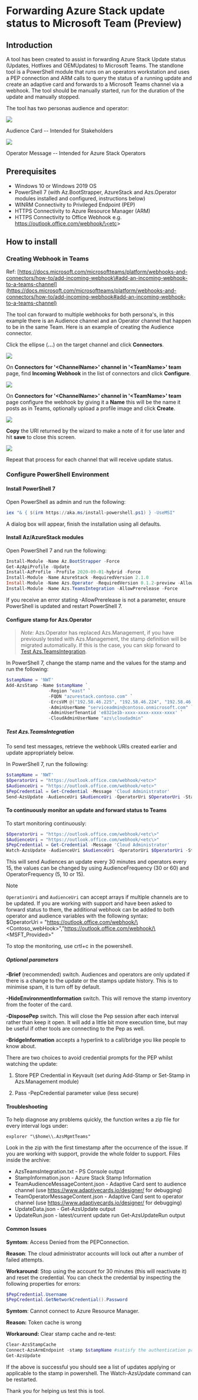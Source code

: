 # Forwarding Azure Stack update status to Microsoft Team (Preview)

## Introduction

A tool has been created to assist in forwarding Azure Stack Update status (Updates, Hotfixes and OEMUpdates) to Microsoft Teams. The standlone tool is a PowerShell module that runs on an operators workstation and uses a PEP connection and ARM calls to query the status of a running update and create an adaptive card and forwards to a Microsoft Teams channel via a webhook.  The tool should be manually started, run for the duration of the update and manually stopped.  

The tool has two personas audience and operator:

![](media/a0c07d8dd7f40f8e12d99329e919a942.png)

Audience Card -- Intended for Stakeholders

![](media/54c48a2674900954d706c95cb2c56917.png)

Operator Message -- Intended for Azure Stack Operators

## Prerequisites

-   Windows 10 or Windows 2019 OS 
-   PowerShell 7 (with Az.BootStrapper, AzureStack and Azs.Operator modules installed and configured, instructions below)
-   WINRM Connectivity to Privileged Endpoint (PEP)
-   HTTPS Connectivity to Azure Resource Manager (ARM)
-   HTTPS Connectivity to Office Webhook e.g. [https://outlook.office.com/webhook/\<etc](https://outlook.office.com/webhook/%3cetc)\>

## How to install

### Creating Webhook in Teams

Ref: [https://docs.microsoft.com/microsoftteams/platform/webhooks-and-connectors/how-to/add-incoming-webhook\#add-an-incoming-webhook-to-a-teams-channel](https://docs.microsoft.com/microsoftteams/platform/webhooks-and-connectors/how-to/add-incoming-webhook#add-an-incoming-webhook-to-a-teams-channel)

The tool can forward to multiple webhooks for both persona's, in this example there is an Audience channel and an Operator channel that happen to be in the same Team. Here is an example of creating the Audience connector.

Click the ellipse (**…**) on the target channel and click **Connectors**.

![](media/1e971e701619226feafc28ec5ad21865.png)

On **Connectors for '\<ChannelName\>' channel in '\<TeamName\>' team** page, find **Incoming Webhook** in the list of connectors and click **Configure**.

![](media/53208febdb3c76719d20f23c4314d2aa.png)

On **Connectors for '\<ChannelName\>' channel in '\<TeamName\>' team** page configure the webhook by giving it a **Name** this will be the name it posts as in Teams, optionally upload a profile image and click **Create**.

![](media/5ed3e976e65edd76f307812127b369cd.png)

**Copy** the URI returned by the wizard to make a note of it for use later and hit **save** to close this screen.

![](media/c3a10236767c535de590bcb757f696da.png)

Repeat that process for each channel that will receive update status.

### Configure PowerShell Environment

#### Install PowerShell 7

Open PowerShell as admin and run the following:

```powershell  
iex "& { $(irm https://aka.ms/install-powershell.ps1) } -UseMSI"
```

A dialog box will appear, finish the installation using all defaults.

#### Install Az/AzureStack modules

Open PowerShell 7 and run the following:

```powershell
Install-Module -Name Az.BootStrapper -Force
Get-AzApiProfile -Update
Install-AzProfile -Profile 2020-09-01-hybrid -Force
Install-Module -Name AzureStack -RequiredVersion 2.1.0
Install-Module -Name Azs.Operator -RequiredVersion 0.1.2-preview -AllowPrerelease -AllowClobber
Install-Module -Name Azs.TeamsIntegration -AllowPrerelease -Force
```

If you receive an error stating -AllowPrerelease is not a parameter, ensure PowerShell is updated and restart PowerShell 7.

#### Configure stamp for Azs.Operator

>   *Note:* Azs.Operator has replaced Azs.Management, if you have previously tested with Azs.Management, the stamp definition will be migrated automatically. If this is the case, you can skip forward to [Test Azs.TeamsIntegration](#_Test_Azs.TeamsIntegration).

In PowerShell 7, change the stamp name and the values for the stamp and run the following:

```powershell
$stampName = 'NWT'
Add-AzsStamp -Name $stampName `
                -Region "east" `
                -FQDN "azurestack.contoso.com" `
                -ErcsVM @("192.58.46.225", "192.58.46.224", "192.58.46.226") `
                -AdminUserName "serviceadmin@contoso.onmicrosoft.com" `
                -AdminUserTenantid 'e8321e1b-xxxx-xxxx-xxxx-xxxx' `
                -CloudAdminUserName "azs\cloudadmin"
```

##### Test Azs.TeamsIntegration

To send test messages, retrieve the webhook URIs created earlier and update appropriately below.

In PowerShell 7, run the following:

```powershell
$stampName = 'NWT'
$OperatorUri = "https://outlook.office.com/webhook/<etc>"
$AudienceUri = "https://outlook.office.com/webhook/<etc>"
$PepCredential = Get-Credential -Message 'Cloud Administrator'
Send-AzsUpdate -AudienceUri $AudienceUri -OperatorUri $OperatorUri -Stamp $stampName -PepCredential $PepCredential
```

#### To continuously monitor an update and forward status to Teams

To start monitoring continuously:

```powershell
$OperatorUri = "https://outlook.office.com/webhook/<etc\>"
$AudienceUri = "https://outlook.office.com/webhook/<etc\>"
$PepCredential = Get-Credential -Message 'Cloud Administrator'
Watch-AzsUpdate -AudienceUri $AudienceUri -OperatorUri $OperatorUri -Stamp $stampName -PepCredential $PepCredential
```

This will send Audiences an update every 30 minutes and operators every 15, the values can be changed by using AudienceFrequency (30 or 60) and OperatorFrequency (5, 10 or 15).

> [!NOTE]
> `OperationUri` and `AudienceUri` can accept arrays if multiple channels are to be updated.
> If you are working with support and have been asked to forward status to them, the additional webhook can be added to both operator and audience variables with the following 
> syntax:  
> $OperatorUri = "https://outlook.office.com/webhook/\<Contoso_webHook\>","https://outlook.office.com/webhook/\<MSFT_Provided\>"

To stop the monitoring, use crtl+c in the powershell.

##### Optional parameters

**-Brief** (recommended) switch. Audiences and operators are only updated if there is a change to the update or the stamps update history. This is to minimise spam, it is turn off by default.

**-HideEnvironmentInformation** switch. This will remove the stamp inventory from the footer of the card.

**-DisposePep** switch. This will close the Pep session after each interval rather than keep it open. It will add a little bit more execution time, but may be useful if other tools are connecting to the Pep as well.

**-BridgeInformation** accepts a hyperlink to a call/bridge you like people to know about.

There are two choices to avoid credential prompts for the PEP whilst watching the update:

1) Store PEP Credential in Keyvault (set during Add-Stamp or Set-Stamp in Azs.Management module)

2) Pass -PepCredential parameter value (less secure)

#### Troubleshooting

To help diagnose any problems quickly, the function writes a zip file for every interval logs under:

`explorer "\$home\\.AzsMgmtTeams"`

Look in the zip with the first timestamp after the occurrence of the issue.  If you are working with support, provide the whole folder to support.
Files inside the archive:
- AzsTeamsIntegration.txt - PS Console output
- StampInformation.json - Azure Stack Stamp Information
- TeamAudienceMessageContent.json - Adaptive Card sent to audience channel (use https://www.adaptivecards.io/designer/ for debugging)
- TeamOperatorMessageContent.json - Adaptive Card sent to operator channel (use https://www.adaptivecards.io/designer/ for debugging)
- UpdateData.json - Get-AzsUpdate output
- UpdateRun.json - latest/current update run Get-AzsUpdateRun output


#### Common Issues

**Symtom**: Access Denied from the PEPConnection.

**Reason**: The cloud administrator accounts will lock out after a number of failed attempts.

**Workaround**: Stop using the account for 30 minutes (this will reactivate it) and reset the credential. You can check the credential by inspecting the following properties for errors:

```powershell
$PepCredential.Username
$PepCredential.GetNetworkCredential().Password 
```

**Symtom**: Cannot connect to Azure Resource Manager.

**Reason:** Token cache is wrong

**Workaround:** Clear stamp cache and re-test:

```powershell
Clear-AzsStampCache
Connect-AzsArmEndpoint -stamp $stampName #satisfy the authentication prompt
Get-AzsUpdate
```

If the above is successful you should see a list of updates applying or applicable to the stamp in powershell. The Watch-AzsUpdate command can be restarted.

Thank you for helping us test this is tool.
